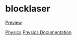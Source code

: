 # blocklaser


<a href="https://alexanderthurn.github.io/blocklaser/">Preview</a>

<a href="https://github.com/schteppe/p2.js/?tab=readme-ov-file">Physics</a>
<a href="https://schteppe.github.io/p2.js/docs/classes/Body.html">Physics Documentation</a>